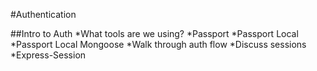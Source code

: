 #Authentication

##Intro to Auth
*What tools are we using?
    *Passport
    *Passport Local
    *Passport Local Mongoose
*Walk through auth flow
*Discuss sessions
    *Express-Session